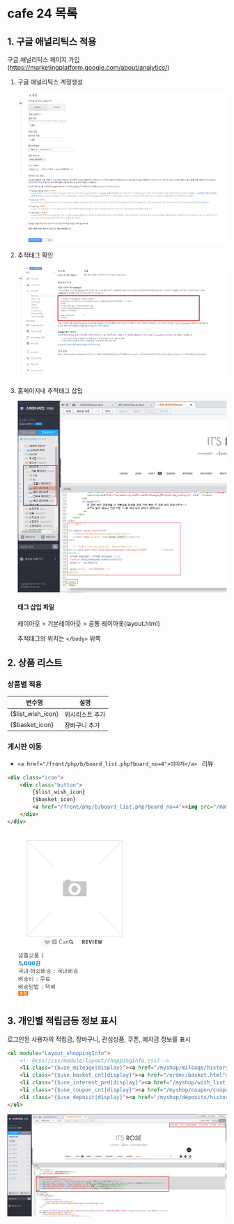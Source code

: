 # cafe 24 목록

## 1. 구글 애널리틱스 적용

구글 애널리틱스 페이지 가입 (https://marketingplatform.google.com/about/analytics/)

1. 구글 애널리틱스 계정생성

    ![계정생성](1.png)

2. 추적태그 확인

    ![추적코드 확인](2.png)

3. 홈페이지내 추적태그 삽입

    ![계정생성](3.png)

    #### 태그 삽입 파일

    레이아웃 > 기본레이아웃 > 공통 레이아옷(layout.html)

    추적태그의 위치는 ```</body>``` 위쪽

## 2. 상품 리스트 
### 상품별 적용
변수명|설명
------------ | -------------
{$list_wish_icon} | 위시리스트 추가
{$basket_icon} | 장바구니 추가


### 게시판 이동
* ```<a href="/front/php/b/board_list.php?board_no=4">이미지</a> ``` 리뷰
```html
<div class="icon">
    <div class="button">
        {$list_wish_icon}
        {$basket_icon} 
        <a href="/front/php/b/board_list.php?board_no=4"><img src="/momoi/topbu_08.gif" onmouseover="this.src='/web/upload/momoi/toproll_08.gif'" onmouseout="this.src='/momoi/topbu_08.gif'"  alt="구매후기" /></a>
    </div>
</div> 
```
![정보표시](5.png)


## 3. 개인별 적립금등 정보 표시

로그인된 사용자의 적립금, 장바구니, 관심상품, 쿠폰, 예치금 정보를 표시
```html
<ul module="Layout_shoppingInfo">
    <!--@css(/css/module/layout/shoppingInfo.css)-->
    <li class="{$use_mileage|display}"><a href="/myshop/mileage/historyList.html">적립금 <strong>{$mileage}</strong></a></li>
    <li class="{$use_basket_cnt|display}"><a href="/order/basket.html">장바구니 <strong>{$basket_cnt}<span class="{$use_basket_price|display}">({$basket_price})</span></strong></a></li>
    <li class="{$use_interest_prd|display}"><a href="/myshop/wish_list.html">관심상품 <strong>{$interest_prd_cnt}</strong></a></li>
    <li class="{$use_coupon_cnt|display}"><a href="/myshop/coupon/coupon.html">쿠폰 <strong>{$coupon_cnt}</strong></a></li>
    <li class="{$use_deposit|display}"><a href="/myshop/deposits/historyList.html">예치금 <strong>{$deposit}</strong></a></li>
</ul>
```

![정보표시](4.png)
